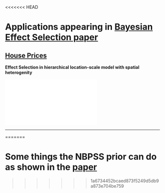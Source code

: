<<<<<<< HEAD
# Applications appearing in [Bayesian Effect Selection paper](https://projecteuclid.org/journals/bayesian-analysis/volume-16/issue-2/Bayesian-Effect-Selection-in-Structured-Additive-Distributional-Regression-Models/10.1214/20-BA1214.full)
 
##  [House Prices](immo)
**Effect Selection in hierarchical location-scale model with spatial heterogenity**

![image](immo/immo_maps.pdf)


---
=======
# Some things the NBPSS prior can do as shown in the [paper](https://projecteuclid.org/journals/bayesian-analysis/volume-16/issue-2/Bayesian-Effect-Selection-in-Structured-Additive-Distributional-Regression-Models/10.1214/20-BA1214.full)
>>>>>>> 1a6734452bcaed873f5249d5db9a873e704be759
